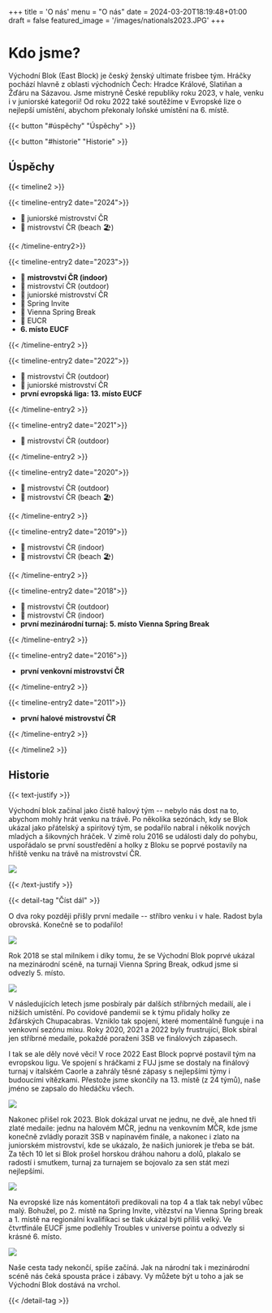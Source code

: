 +++
title = 'O nás'
menu = "O nás"
date = 2024-03-20T18:19:48+01:00
draft = false
featured_image = '/images/nationals2023.JPG'
+++

# Kdo jsme?

Východní Blok (East Block) je český ženský ultimate frisbee tým. Hráčky pochází hlavně z oblasti východních Čech: Hradce Králové, Slatiňan a Žďáru na Sázavou. Jsme mistryně České republiky roku 2023, v hale, venku i v juniorské kategorii! Od roku 2022 také soutěžíme v Evropské lize o nejlepší umístění, abychom překonaly loňské umístění na 6. místě.

{{< button "#úspěchy" "Úspěchy" >}}

{{< button "#historie" "Historie" >}}


## Úspěchy

{{< timeline2 >}}

{{< timeline-entry2 date="2024">}}

- 🥇 juniorské mistrovství ČR
- 🥉 mistrovství ČR (beach 🏖️)

{{< /timeline-entry2>}}

{{< timeline-entry2 date="2023">}}

- 🥇 **mistrovství ČR (indoor)**
- 🥇 mistrovství ČR (outdoor)
- 🥇 juniorské mistrovství ČR
- 🥈 Spring Invite
- 🥇 Vienna Spring Break
- 🥇 EUCR
- **6. místo EUCF**

{{< /timeline-entry2 >}}

{{< timeline-entry2 date="2022">}}

- 🥈 mistrovství ČR (outdoor)
- 🥇 juniorské mistrovství ČR
- **první evropská liga: 13. místo EUCF**

{{< /timeline-entry2 >}}

{{< timeline-entry2 date="2021">}}

- 🥈 mistrovství ČR (outdoor)

{{< /timeline-entry2 >}}

{{< timeline-entry2 date="2020">}}

- 🥈 mistrovství ČR (outdoor)
- 🥈 mistrovství ČR (beach 🏖️)

{{< /timeline-entry2 >}}

{{< timeline-entry2 date="2019">}}

- 🥉 mistrovství ČR (indoor)
- 🥇 mistrovství ČR (beach 🏖️)

{{< /timeline-entry2 >}}

{{< timeline-entry2 date="2018">}}

- 🥈 mistrovství ČR (outdoor)
- 🥈 mistrovství ČR (indoor)
- **první mezinárodní turnaj: 5. místo Vienna Spring Break**

{{< /timeline-entry2 >}}

{{< timeline-entry2 date="2016">}}

- **první venkovní mistrovství ČR**

{{< /timeline-entry2 >}}


{{< timeline-entry2 date="2011">}}

- **první halové mistrovství ČR**

{{< /timeline-entry2 >}}

{{< /timeline2 >}}

## Historie

{{< text-justify >}}

Východní blok začínal jako čistě halový tým -- nebylo nás dost na to, abychom mohly hrát venku na trávě. Po několika sezónách, kdy se Blok ukázal jako přátelský a spiritový tým, se podařilo nabral i několik nových mladých a šikovných hráček. V zimě rolu 2016 se události daly do pohybu, uspořádalo se první soustředění a holky z Bloku se poprvé postavily na hřiště venku na trávě na mistrovství ČR.

![](/images/history/vbw_prvni_outdoor.jpg)

{{< /text-justify >}}

{{< detail-tag "Číst dál" >}}

O dva roky později přišly první medaile -- stříbro venku i v hale. Radost byla obrovská. Konečně se to podařilo!

![](/images/history/mcr_indoor_2018_silver.jpeg)

Rok 2018 se stal milníkem i díky tomu, že se Východní Blok poprvé ukázal na mezinárodní scéně, na turnaji Vienna Spring Break, odkud jsme si odvezly 5. místo.

![](/images/history/spring_break_2018.jpg)

V následujících letech jsme posbíraly pár dalších stříbrných medailí, ale i nižších umístění. Po covidové pandemii se k týmu přidaly holky ze žďárských Chupacabras. Vzniklo tak spojení, které momentálně funguje i na venkovní sezónu mixu. Roky 2020, 2021 a 2022 byly frustrující, Blok sbíral jen stříbrné medaile, pokaždé poraženi 3SB ve finálových zápasech.

I tak se ale děly nové věci! V roce 2022 East Block poprvé postavil tým na evropskou ligu. Ve spojení s hráčkami z FUJ jsme se dostaly na finálový turnaj v italském Caorle a zahrály těsné zápasy s nejlepšími týmy i budoucími vítězkami. Přestože jsme skončily na 13. místě (z 24 týmů), naše jméno se zapsalo do hledáčku všech.

![](/images/eucf2023.JPG)

Nakonec přišel rok 2023. Blok dokázal urvat ne jednu, ne dvě, ale hned tři zlaté medaile: jednu na halovém MČR, jednu na venkovním MČR, kde jsme konečně zvládly porazit 3SB v napínavém finále, a nakonec i zlato na juniorském mistrovství, kde se ukázalo, že našich juniorek je třeba se bát. Za těch 10 let si Blok prošel horskou dráhou nahoru a dolů, plakalo se radostí i smutkem, turnaj za turnajem se bojovalo za sen stát mezi nejlepšími.

![](/images/nationals2023.JPG)

Na evropské lize nás komentátoři predikovali na top 4 a tlak tak nebyl vůbec malý. Bohužel, po 2. místě na Spring Invite, vítězství na Vienna Spring break a 1. místě na regionální kvalifikaci se tlak ukázal býti příliš velký. Ve čtvrtfinále EUCF jsme podlehly Troubles v universe pointu a odvezly si krásné 6. místo.

![](/images/history/eucf2023.png)

Naše cesta tady nekončí, spíše začíná. Jak na národní tak i mezinárodní scéně nás čeká spousta práce i zábavy. Vy můžete být u toho a jak se Východní Blok dostává na vrchol.

{{< /detail-tag >}}